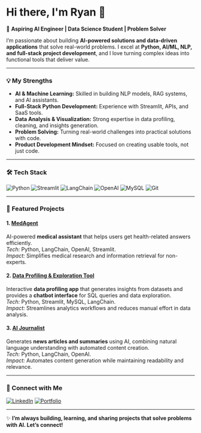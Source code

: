 # Hi there, I'm Ryan 👋

🚀 **Aspiring AI Engineer | Data Science Student | Problem Solver**

I’m passionate about building **AI-powered solutions and data-driven applications** that solve real-world problems. I excel at **Python, AI/ML, NLP, and full-stack project development**, and I love turning complex ideas into functional tools that deliver value.  

---

### 💡 **My Strengths**
- **AI & Machine Learning:** Skilled in building NLP models, RAG systems, and AI assistants.  
- **Full-Stack Python Development:** Experience with Streamlit, APIs, and SaaS tools.  
- **Data Analysis & Visualization:** Strong expertise in data profiling, cleaning, and insights generation.  
- **Problem Solving:** Turning real-world challenges into practical solutions with code.  
- **Product Development Mindset:** Focused on creating usable tools, not just code.  

---

### 🛠 **Tech Stack**
![Python](https://img.shields.io/badge/Python-3776AB?style=for-the-badge&logo=python&logoColor=white)
![Streamlit](https://img.shields.io/badge/Streamlit-FF4B4B?style=for-the-badge&logo=streamlit&logoColor=white)
![LangChain](https://img.shields.io/badge/LangChain-0A192F?style=for-the-badge)
![OpenAI](https://img.shields.io/badge/OpenAI-412991?style=for-the-badge&logo=openai&logoColor=white)
![MySQL](https://img.shields.io/badge/MySQL-005C84?style=for-the-badge&logo=mysql&logoColor=white)
![Git](https://img.shields.io/badge/Git-F05032?style=for-the-badge&logo=git&logoColor=white)

---

### 📌 **Featured Projects**

#### 1. [MedAgent](https://github.com/yourusername/medagent)
AI-powered **medical assistant** that helps users get health-related answers efficiently.  
*Tech:* Python, LangChain, OpenAI, Streamlit.  
*Impact:* Simplifies medical research and information retrieval for non-experts.

#### 2. [Data Profiling & Exploration Tool](https://github.com/yourusername/data-profiling-app)
Interactive **data profiling app** that generates insights from datasets and provides a **chatbot interface** for SQL queries and data exploration.  
*Tech:* Python, Streamlit, MySQL, LangChain.  
*Impact:* Streamlines analytics workflows and reduces manual effort in data analysis.

#### 3. [AI Journalist](https://github.com/yourusername/ai-journalist)
Generates **news articles and summaries** using AI, combining natural language understanding with automated content creation.  
*Tech:* Python, LangChain, OpenAI.  
*Impact:* Automates content generation while maintaining readability and relevance.

---

### 🔗 Connect with Me
[![LinkedIn](https://img.shields.io/badge/LinkedIn-0077B5?style=for-the-badge&logo=linkedin&logoColor=white)](https://linkedin.com/in/yourlinkedin)
[![Portfolio](https://img.shields.io/badge/Portfolio-000000?style=for-the-badge&logo=About.me&logoColor=white)](https://yourportfolio.com)

---

✨ **I’m always building, learning, and sharing projects that solve problems with AI. Let’s connect!**
